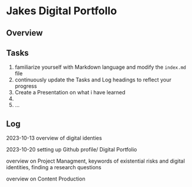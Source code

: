 # Jakes Digital Portfollo

## Overview



## Tasks
1. familiarize yourself with Markdown language and modify the `index.md` file
2. continuously update the Tasks and Log headings to reflect your progress
3. Create a Presentation on what i have learned 
4. 
5. ... 

## Log
2023-10-13 overview of digital identies

2023-10-20 setting up Github profile/ Digital Portfolio

overview on Project Managment, keywords of existential risks and digital identities, finding a research questions

overview on Content Production











